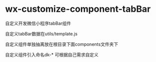 # wx-customize-component-tabBar
自定义开发微信小程序tabBar组件

自定义tabBar数据在utils/template.js

自定义组件单独抽离放在根目录下面components文件夹下

自定义组件引入命名dk-* 可根据自己需求自定义
